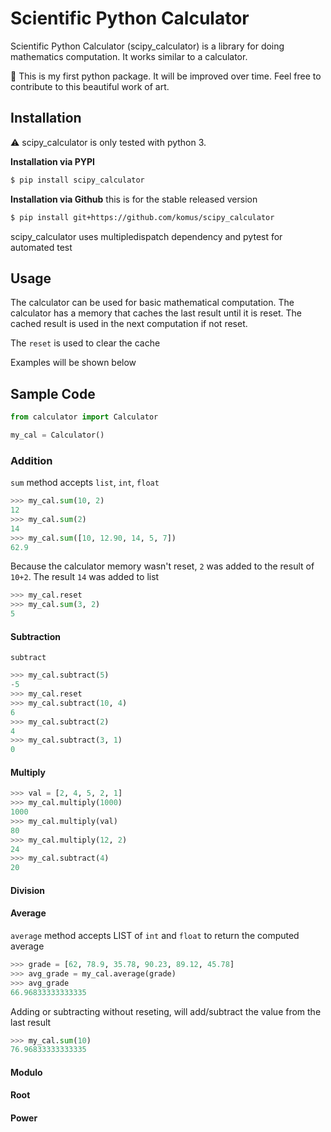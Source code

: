 # Scientific Python Calculator

Scientific Python Calculator (scipy_calculator) is a library for doing mathematics computation. It works similar to a calculator.

:raised_hands: This is my first python package. It will be improved over time. Feel free to contribute to this beautiful work of art.

## Installation
:warning: scipy_calculator is only tested with python 3. 

**Installation via PYPI**
```sh
$ pip install scipy_calculator
```
**Installation via Github**
this is for the stable released version
```sh
$ pip install git+https://github.com/komus/scipy_calculator
```

scipy_calculator uses multipledispatch dependency and pytest for automated test

## Usage
The calculator can be used for basic mathematical computation. The calculator has a memory that caches the last result until it is reset. The cached result is used in the next computation if not reset. 

The `reset` is used to clear the cache

Examples will be shown below

## Sample Code
```python
from calculator import Calculator

my_cal = Calculator()
```
### Addition
`sum` method accepts `list`, `int`, `float`
```python
>>> my_cal.sum(10, 2)
12
>>> my_cal.sum(2)
14
>>> my_cal.sum([10, 12.90, 14, 5, 7])
62.9
```

Because the calculator memory wasn't reset, `2` was added to the result of `10+2`. The result `14` was added to list 

```python
>>> my_cal.reset
>>> my_cal.sum(3, 2)
5
```

#### Subtraction
`subtract`
```python
>>> my_cal.subtract(5)
-5
>>> my_cal.reset
>>> my_cal.subtract(10, 4)
6
>>> my_cal.subtract(2)
4
>>> my_cal.subtract(3, 1)
0
```
#### Multiply
```python
>>> val = [2, 4, 5, 2, 1]
>>> my_cal.multiply(1000)
1000
>>> my_cal.multiply(val)
80
>>> my_cal.multiply(12, 2)
24
>>> my_cal.subtract(4)
20
```
#### Division
#### Average
`average` method accepts LIST of `int` and `float` to return the computed average
```python
>>> grade = [62, 78.9, 35.78, 90.23, 89.12, 45.78]
>>> avg_grade = my_cal.average(grade)
>>> avg_grade
66.96833333333335
```
Adding or subtracting without reseting, will add/subtract the value from the last result
```python
>>> my_cal.sum(10)
76.96833333333335
```



#### Modulo
#### Root
#### Power